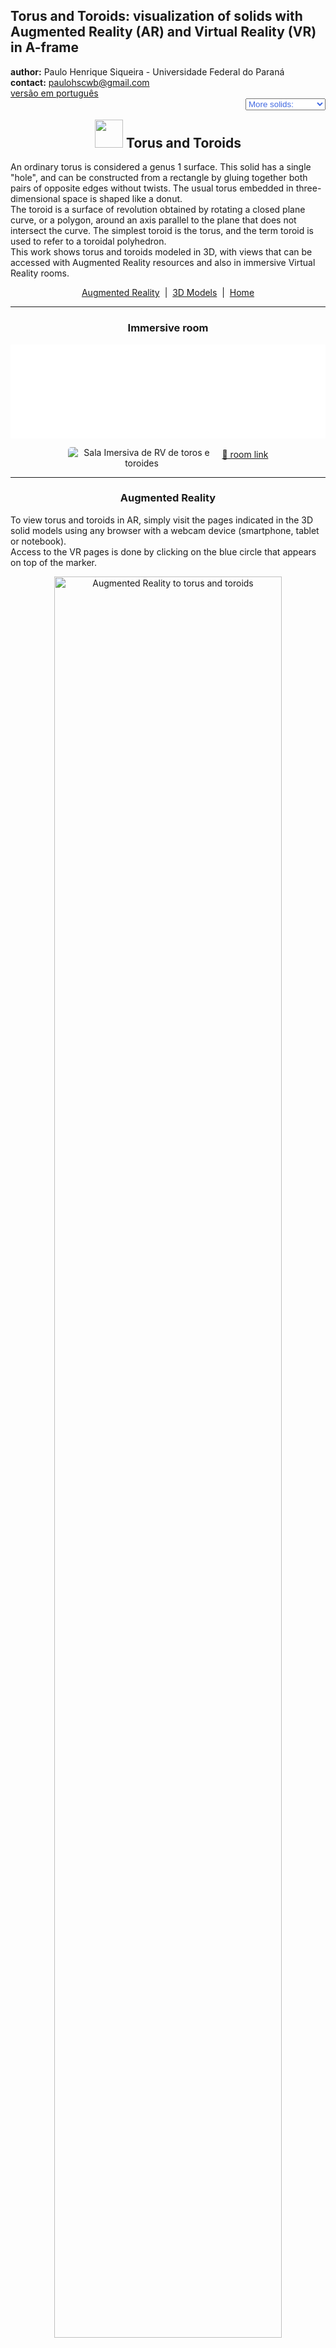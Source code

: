 <link rel="stylesheet" href="../scripts/style.css">
<meta charset="utf-8">
<link rel="icon" type="image/png" href="vr/salas/imagens/icone.png">
<h2>Torus and Toroids: visualization of solids with Augmented Reality (AR) and Virtual Reality (VR) in A-frame</h2>
 <b>author:</b> Paulo Henrique Siqueira - Universidade Federal do Paraná
 <br><b>contact:</b> <a href="#">paulohscwb@gmail.com</a>
 <br><a href="https://paulohscwb.github.io/torus-toroids/basic/pt-br/">versão em português</a>
 <form style="margin: 0 auto; float:right; text-align:right; width:100%; margin-bottom:15px;">
	<select id="url" onchange="urlHandler(this.value)" style="color:royalblue;">
		<option disabled selected value>More solids:</option>
		<option disabled value="../basic/">Torus and toroids</option>
		<option value="../tetragonal/">Tetragonal toroids</option>
		<!--<option value="../iris/">Iris toroids</option>
		<option value="../mobius-cairo/">Mobius and Cairo toroids</option>
		<option value="../regular/">Regular toroids</option>
		<option value="../hexagonal/">Hexagonal toroids</option>
		<option value="../heptagonal/">Heptagonal dodecahedrons</option>
		<option value="../regular1/">Regular polygonal toroids 1</option>
		<option value="../regular2/">Regular polygonal toroids 2</option>
		<option value="../regular3/">Regular polygonal toroids 3</option>
		<option value="../rings/">Rings toroids</option>
		<option value="../regular4/">Regular polygonal toroids 4</option>
		<option value="../regular5/">Regular polygonal toroids 5</option>-->
	</select>
</form>
<script>
function urlHandler(value) {                               
    window.location.assign(`${value}`);
}
</script>

<p id="p1"></p>
  <h2 align="center"><img src="vr/salas/imagens/icone.png" style="margin-bottom:-10px" width="45"> Torus and Toroids</h2>
An ordinary torus is considered a genus 1 surface. This solid has a single "hole", and can be constructed from a rectangle by gluing together both pairs of opposite edges without twists. The usual torus embedded in three-dimensional space is shaped like a donut.
<br>The toroid is a surface of revolution obtained by rotating a closed plane curve, or a polygon, around an axis parallel to the plane that does not intersect the curve. The simplest toroid is the torus, and the term toroid is used to refer to a toroidal polyhedron.
<br>This work shows torus and toroids modeled in 3D, with views that can be accessed with Augmented Reality resources and also in immersive Virtual Reality rooms.
<p align="center"><a href="#ra">Augmented Reality</a><span>&nbsp;&nbsp;|&nbsp;&nbsp;</span><a href="#m3d">3D Models</a><span>&nbsp;&nbsp;|&nbsp;&nbsp;</span><a href="../">Home</a></p>
  <hr>
 <h3 align="center">Immersive room</h3>
  <div class="embed-container"><iframe width="100%" src="sala.htm" title="Sala Imersiva dos toros e toroides" frameborder="0" loading="lazy"></iframe></div>
  <p align="center"><img align="middle" src="vr/salas/videos/torus-toroids1.gif" style="max-width: 47%; border-radius:5px; margin-right:10px" loading="lazy" alt="Sala Imersiva de RV de toros e toroides"/><a href="sala.htm" target="_blank">&#x1f517; room link</a></p> 
  <hr>
  <h3 id="ra" align="center">Augmented Reality</h3>
  To view torus and toroids in AR, simply visit the pages indicated in the 3D solid models using any browser with a webcam device (smartphone, tablet or notebook). 
<br>Access to the VR pages is done by clicking on the blue circle that appears on top of the marker.
<p align="center"><img style="border-radius:7px;" alt="Augmented Reality to torus and toroids" src="ar/example.png" width="85%"></p>
<hr>
<h3 id="m3d" align="center">3D models</h3>
<!--<iframe width="560" height="315" style="max-width:100%" src="https://www.youtube.com/embed/videoseries?list=PLy0I_lGW8HxXgcL9RxOVEfCA1KDLByHZt" title="YouTube video player" frameborder="0" allow="accelerometer; autoplay; clipboard-write; encrypted-media; gyroscope; picture-in-picture; web-share" allowfullscreen></iframe>-->
<h4>1. Torus</h4>
<a href="vr/torus.htm" target="_blank" title="3D model" class="fotoA"><img src="ar/0A.png" class="foto" alt="Torus"></a><img src="ar/0.png" class="qr">
 <br><br><br>The torus is a surface of revolution obtained by rotating a circumference of radius r around an axis coplanar with the circumference. The distance from the circumference center to the rotation center measures the tube radius R. The parametric equations for a torus azimuthally symmetric about the z-axis are: x = (R + r&middot;cos(v))&middot;cos(u), y = (R + r&middot;cos(v))&middot;sin(u) and z = r&middot;sin(v), for u, v &isin; [0, 2&pi;). 
 <br><br>
 <a href="ra.html" class="raAR" title="Augmented reality" target="_blank"></a>
<hr>
<h4>2. Polyhedral torus</h4>
<a href="vr/torusN.htm" target="_blank" title="3D model" class="fotoA"><img src="ar/4A.png" class="foto" alt="Polyhedral torus"></a><img src="ar/4.png" class="qr">
 <br><br><br>Consider n equal cylinders frustums, equidistant from a point and with coplanar axes. The generated solid by the union of these cylinders frustums is a polyhedral torus with n sides, and the intersections of the cylinders frustums are circles with equal radii.
 <br><br>
 <a href="ra.html" class="raAR" title="Augmented reality" target="_blank"></a>
<hr>
<h4>3. Torus knot</h4>
<a href="vr/torusKnotN.htm" target="_blank" title="3D model" class="fotoA"><img src="ar/3A.png" class="foto" alt="Torus knot"></a><img src="ar/3.png" class="qr">
 <br><br><br>A (p, q) torus knot is obtained by winding a rope through the hole of a torus q times, with p revolutions before joining its ends, where p and q are relative prime numbers. The parametric equations for a torus azimuthally symmetric about the z-axis are: x = (R + r&middot;cos(q&middot;u))&middot;cos(p&middot;u), y = (R + r&middot;cos(q&middot;u))&middot;sin(p&middot;u) and z = r&middot;sin(q&middot;u), for u &isin; [0, 2&pi;).
 <br><br>
  <a href="ra.html" class="raAR" title="Augmented reality" target="_blank"></a>
 <hr>
<h4>4. Polygonal toroid</h4>
<a href="vr/toroid_polygonal1.htm" target="_blank" title="3D model" class="fotoA"><img src="ar/5A.png" class="foto" alt="Polygonal toroid"></a><img src="ar/5.png" class="qr">
 <br><br><br>The polygonal toroid is a surface of revolution obtained by rotating a polygon around an axis coplanar with the polygon.
 <br><br>
 <a href="ra.html" class="raAR" title="Augmented reality" target="_blank"></a>
<hr>
<h4>5. Polyhedral toroid</h4>
<a href="vr/toroid_polygonal.htm" target="_blank" title="3D model" class="fotoA"><img src="ar/1A.png" class="foto" alt="Polyhedral toroid"></a><img src="ar/1.png" class="qr">
 <br><br><br>Consider n equal regular prisms frustums, equidistant from a point P and with lateral edges orthogonal to the axis passing through P. The solid generated by the union of these prisms frustums is a polyhedral toroid with n sides, and the intersections of the prisms frustums are congruent regular polygons.
 <br><br>
 <a href="ra.html" class="raAR" title="Augmented reality" target="_blank"></a>
 <hr>
<h4>6. Polyhedral toroidal knot</h4>
<a href="vr/toroid_polygonal_knot.htm" target="_blank" title="3D model" class="fotoA"><img src="ar/2A.png" class="foto" alt="Polyhedral toroidal knot"></a><img src="ar/2.png" class="qr">
 <br><br><br>A polyhedral toroidal knot (p, q) is obtained by winding a chain through the hole of a torus q times, with p revolutions before joining its ends, where p and q are relative prime numbers. The links of the chain are formed by prisms and prisms frustums.
 <br><br>
 <a href="ra.html" class="raAR" title="Augmented reality" target="_blank"></a>
<hr>
<h4>7. Borromean rings: torus knot</h4>
<a href="vr/BorromeanRings1.htm" target="_blank" title="3D model" class="fotoA"><img src="ar/6A.png" class="foto" alt="Borromean rings: torus knot"></a><img src="ar/6.png" class="qr">
 <br><br><br>The Borromean rings, also called Borromean links, are three interlocking rings named after the Italian Renaissance family that used them in their coat of arms. Removing any one ring leaves the other two unconnected. In this example, we have the Borromean rings made with torus knots with p = 1 and q = 2.
 <br><br>
  <a href="ra.html" class="raAR" title="Augmented reality" target="_blank"></a>
 <hr>
<h4>8. Borromean rings: polyhedral toroid</h4>
<a href="vr/BorromeanRings.htm" target="_blank" title="3D model" class="fotoA"><img src="ar/7A.png" class="foto" alt="Borromean rings: polyhedral toroid"></a><img src="ar/7.png" class="qr">
 <br><br><br>The Borromean rings, also called Borromean links, are three interlocking rings named after the Italian Renaissance family that used them in their coat of arms. Removing any one ring leaves the other two unconnected. In this example, we have the Borromean rings made with polyhedral toroids with n = 4.
 <br><br>
 <a href="ra.html" class="raAR" title="Augmented reality" target="_blank"></a>
<p class="topop"><a href="#p1" class="topo">back to top</a></p>
<hr>

<br><a rel="license" href="http://creativecommons.org/licenses/by-nc-nd/4.0/"><img alt="Licença Creative Commons" style="border-width:0" src="https://i.creativecommons.org/l/by-nc-nd/4.0/88x31.png" loading="lazy"/></a><br /><span xmlns:dct="http://purl.org/dc/terms/" property="dct:title">Torus and Toroids: visualization of solids with Augmented Reality and Virtual Reality</span> by <a xmlns:cc="http://creativecommons.org/ns#" href="https://paulohscwb.github.io/torus-toroids/basic/" property="cc:attributionName" rel="cc:attributionURL">Paulo Henrique Siqueira</a> is licensed with a license <a rel="license" href="http://creativecommons.org/licenses/by-nc-nd/4.0/">Creative Commons Attribution-NonCommercial-NoDerivatives 4.0 International</a>.

<h4>How to cite this work:</h4> 
<p>Siqueira, P.H., "Torus and Toroids: visualization of solids with Augmented Reality and Virtual Reality". Available in: <https://paulohscwb.github.io/torus-toroids/basic/>, February 2025.</p>
<!--<a target="_blank" href="https://doi.org/10.5281/zenodo.14502405"><img src="https://zenodo.org/badge/DOI/10.5281/zenodo.14502405.svg" alt="DOI"></a>-->
<br><br><b>References:</b>
<br>Weisstein, Eric W. "Torus" From MathWorld-A Wolfram Web Resource. <a href="https://mathworld.wolfram.com/Torus.html" target="_blank">https://mathworld.wolfram.com/Torus.html</a>
<br>Weisstein, Eric W. "Toroid" From MathWorld-A Wolfram Web Resource. <a href="https://mathworld.wolfram.com/Toroid.html" target="_blank">https://mathworld.wolfram.com/Toroid.html</a>
<br>McCooey, D. I. "Visual Polyhedra". <a href="http://dmccooey.com/polyhedra/" target="_blank">http://dmccooey.com/polyhedra/</a>
